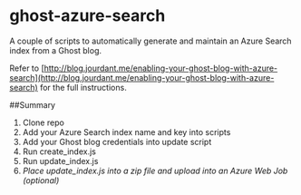 # ghost-azure-search
A couple of scripts to automatically generate and maintain an Azure Search index from a Ghost blog.

Refer to [http://blog.jourdant.me/enabling-your-ghost-blog-with-azure-search](http://blog.jourdant.me/enabling-your-ghost-blog-with-azure-search) for the full instructions.

##Summary
1. Clone repo
2. Add your Azure Search index name and key into scripts
3. Add your Ghost blog credentials into update script
4. Run create_index.js
5. Run update_index.js
6. *Place update_index.js into a zip file and upload into an Azure Web Job (optional)*